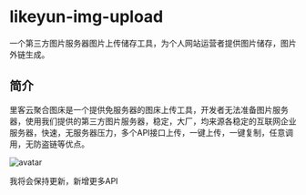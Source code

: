 # likeyun-img-upload
一个第三方图片服务器图片上传储存工具，为个人网站运营者提供图片储存，图片外链生成。

简介
---
里客云聚合图床是一个提供免服务器的图床上传工具，开发者无法准备图片服务器，使用我们提供的第三方图片服务器，稳定，大厂，均来源各稳定的互联网企业服务器，快速，无服务器压力，多个API接口上传，一键上传，一键复制，任意调用，无防盗链等优点。

![avatar](http://yanxuan.nosdn.127.net/27292aa157b87afce10367444e50cefb.png)

我将会保持更新，新增更多API
